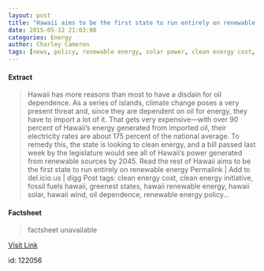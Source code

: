```yaml
---
layout: post
title: "Hawaii aims to be the first state to run entirely on renewable energy"
date: 2015-05-12 21:03:08
categories: Energy
author: Charley Cameron
tags: [news, policy, renewable energy, solar power, clean energy cost, clean energy initiative, fossil fuels hawaii, greenest states, hawaii renewable energy, hawaii solar, hawaii wind, oil dependence, renewable energy policy]
---
```



#### Extract
>Hawaii has more reasons than most to have a disdain for oil dependence. As a series of islands, climate change poses a very present threat and, since they are dependent on oil for energy, they have to import a lot of it. That gets very expensive—with over 90 percent of Hawaii&#8217;s energy generated from imported oil, their electricity rates are about 175 percent of the national average. To remedy this, the state is looking to clean energy, and a bill passed last week by the legislature would see all of Hawaii&#8217;s power generated from renewable sources by 2045. Read the rest of Hawaii aims to be the first state to run entirely on renewable energy Permalink | Add to del.icio.us | digg Post tags: clean energy cost, clean energy initiative, fossil fuels hawaii, greenest states, hawaii renewable energy, hawaii solar, hawaii wind, oil dependence, renewable energy policy...

#### Factsheet
>factsheet unavailable

[Visit Link](http://inhabitat.com/hawaii-aims-to-be-the-first-state-to-run-entirely-on-renewable-energy/)

id:  122056
